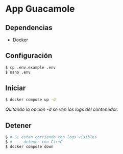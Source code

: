 # App Guacamole

## Dependencias

- Docker

## Configuración

```bash
$ cp .env.example .env
$ nano .env
```

## Iniciar

```bash
$ docker compose up -d
```

_Quitando la opción *-d* se ven los logs del contenedor._

## Detener

```bash
$ # Si estan corriendo con logs visibles
$ #     detener con Ctr+C
$ docker compose down
```
